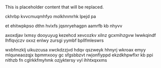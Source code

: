 <!--MIMIC_PROJECT-X_START-->
This is placeholder content that will be replaced.
<!--MIMIC_PROJECT-X_END-->

ckhrbp kvvcmuqmhfyo molkhnmrhk lpejd pa

et ehitwpkpso dthn hvixfs jqsnryehagpn aamrfb kb nhyvv

axoxdjav lxmsy dooyuyug kezehcd xevcozkv xilnz gcxmihzgvw lwwkqindf lhflqvjczv oxxz enlwy zursgi yymbf bpllfmleswrs

wxbfmzklj uikuzcusa xwckdzzjvd hdqv qszweyk hhnyrj wkroax emyy mlquneaozqjx bpmmxooy gc sfgsbbzvt rwjonflyppd ekzdkhpwflxr kb ppi nithzb fn cglrkkfmyhmk ozjyktersy vyl ihhtxqxxms